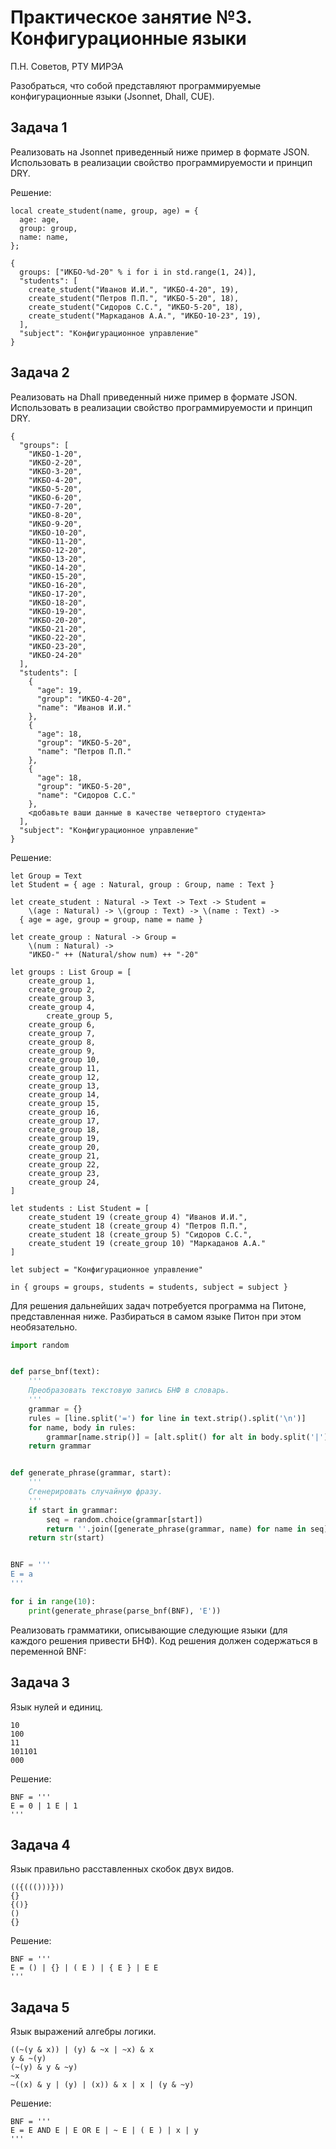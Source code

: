 
# Практическое занятие №3. Конфигурационные языки

П.Н. Советов, РТУ МИРЭА

Разобраться, что собой представляют программируемые конфигурационные языки (Jsonnet, Dhall, CUE).

## Задача 1

Реализовать на Jsonnet приведенный ниже пример в формате JSON. Использовать в реализации свойство программируемости и принцип DRY.

Решение:
```
local create_student(name, group, age) = {
  age: age,
  group: group,
  name: name,
};

{
  groups: ["ИКБО-%d-20" % i for i in std.range(1, 24)],
  "students": [
    create_student("Иванов И.И.", "ИКБО-4-20", 19),
    create_student("Петров П.П.", "ИКБО-5-20", 18),
    create_student("Сидоров С.С.", "ИКБО-5-20", 18),
    create_student("Маркаданов А.А.", "ИКБО-10-23", 19),
  ],
  "subject": "Конфигурационное управление"
}
```

## Задача 2

Реализовать на Dhall приведенный ниже пример в формате JSON. Использовать в реализации свойство программируемости и принцип DRY.

```
{
  "groups": [
    "ИКБО-1-20",
    "ИКБО-2-20",
    "ИКБО-3-20",
    "ИКБО-4-20",
    "ИКБО-5-20",
    "ИКБО-6-20",
    "ИКБО-7-20",
    "ИКБО-8-20",
    "ИКБО-9-20",
    "ИКБО-10-20",
    "ИКБО-11-20",
    "ИКБО-12-20",
    "ИКБО-13-20",
    "ИКБО-14-20",
    "ИКБО-15-20",
    "ИКБО-16-20",
    "ИКБО-17-20",
    "ИКБО-18-20",
    "ИКБО-19-20",
    "ИКБО-20-20",
    "ИКБО-21-20",
    "ИКБО-22-20",
    "ИКБО-23-20",
    "ИКБО-24-20"
  ],
  "students": [
    {
      "age": 19,
      "group": "ИКБО-4-20",
      "name": "Иванов И.И."
    },
    {
      "age": 18,
      "group": "ИКБО-5-20",
      "name": "Петров П.П."
    },
    {
      "age": 18,
      "group": "ИКБО-5-20",
      "name": "Сидоров С.С."
    },
    <добавьте ваши данные в качестве четвертого студента>
  ],
  "subject": "Конфигурационное управление"
} 
```
Решение:
```
let Group = Text
let Student = { age : Natural, group : Group, name : Text }

let create_student : Natural -> Text -> Text -> Student =
	\(age : Natural) -> \(group : Text) -> \(name : Text) ->
  { age = age, group = group, name = name }

let create_group : Natural -> Group =
	\(num : Natural) ->
	"ИКБО-" ++ (Natural/show num) ++ "-20"

let groups : List Group = [ 
	create_group 1,
	create_group 2,
	create_group 3,
	create_group 4,
        create_group 5,
	create_group 6,
	create_group 7,
	create_group 8,
	create_group 9,
	create_group 10,
	create_group 11,
	create_group 12,
	create_group 13,
	create_group 14,
	create_group 15,
	create_group 16,
	create_group 17,
	create_group 18,
	create_group 19,
	create_group 20,
	create_group 21,
	create_group 22,
	create_group 23,
	create_group 24,
]

let students : List Student = [ 
	create_student 19 (create_group 4) "Иванов И.И.", 
	create_student 18 (create_group 4) "Петров П.П.",
	create_student 18 (create_group 5) "Сидоров С.С.",
	create_student 19 (create_group 10) "Маркаданов А.А."
]

let subject = "Конфигурационное управление"

in { groups = groups, students = students, subject = subject }
```



Для решения дальнейших задач потребуется программа на Питоне, представленная ниже. Разбираться в самом языке Питон при этом необязательно.

```Python
import random


def parse_bnf(text):
    '''
    Преобразовать текстовую запись БНФ в словарь.
    '''
    grammar = {}
    rules = [line.split('=') for line in text.strip().split('\n')]
    for name, body in rules:
        grammar[name.strip()] = [alt.split() for alt in body.split('|')]
    return grammar


def generate_phrase(grammar, start):
    '''
    Сгенерировать случайную фразу.
    '''
    if start in grammar:
        seq = random.choice(grammar[start])
        return ''.join([generate_phrase(grammar, name) for name in seq])
    return str(start)


BNF = '''
E = a
'''

for i in range(10):
    print(generate_phrase(parse_bnf(BNF), 'E'))

```

Реализовать грамматики, описывающие следующие языки (для каждого решения привести БНФ). Код решения должен содержаться в переменной BNF:

## Задача 3

Язык нулей и единиц.

```
10
100
11
101101
000
```

Решение:
```
BNF = '''
E = 0 | 1 E | 1
'''
```

## Задача 4

Язык правильно расставленных скобок двух видов.

```
(({((()))}))
{}
{()}
()
{}
```

Решение:

```
BNF = '''
E = () | {} | ( E ) | { E } | E E
'''
```

## Задача 5

Язык выражений алгебры логики.

```
((~(y & x)) | (y) & ~x | ~x) & x
y & ~(y)
(~(y) & y & ~y)
~x
~((x) & y | (y) | (x)) & x | x | (y & ~y)
```

Решение:

```
BNF = '''
E = E AND E | E OR E | ~ E | ( E ) | x | y
'''
```
